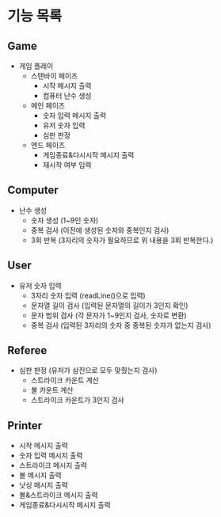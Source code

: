 # 기능 목록

## Game
* 게임 플레이
  * 스탠바이 페이즈
    * 시작 메시지 출력
    * 컴퓨터 난수 생성
  * 메인 페이즈
    * 숫자 입력 메시지 출력
    * 유저 숫자 입력
    * 심판 판정
  * 엔드 페이즈
    * 게임종료&다시시작 메시지 출력
    * 재시작 여부 입력

## Computer
* 난수 생성
  * 숫자 생성 (1~9인 숫자)
  * 중복 검사 (이전에 생성된 숫자와 중복인지 검사)
  * 3회 반복 (3자리의 숫자가 필요하므로 위 내용을 3회 반복한다.)

## User
* 유저 숫자 입력
  * 3자리 숫자 입력 (readLine()으로 입력)
  * 문자열 길이 검사 (입력된 문자열의 길이가 3인지 확인)
  * 문자 범위 검사 (각 문자가 1~9인지 검사, 숫자로 변환)
  * 중복 검사 (입력된 3자리의 숫자 중 중복된 숫자가 없는지 검사)

## Referee
* 심판 판정 (유저가 삼진으로 모두 맞췄는지 검사)
  * 스트라이크 카운트 계산
  * 볼 카운트 계산
  * 스트라이크 카운트가 3인지 검사

## Printer
* 시작 메시지 출력
* 숫자 입력 메시지 출력
* 스트라이크 메시지 출력
* 볼 메시지 출력
* 낫싱 메시지 출력
* 볼&스트라이크 메시지 출력
* 게임종료&다시시작 메시지 출력